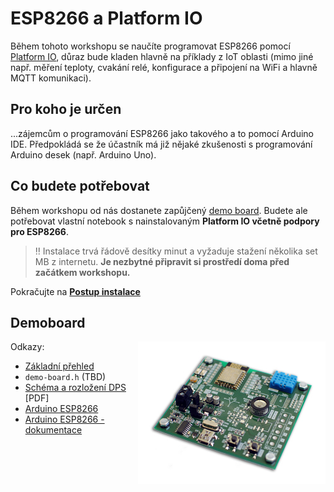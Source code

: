 # ESP8266 a Platform IO

Během tohoto workshopu se naučíte programovat ESP8266 pomocí [Platform IO](http://platformio.org), důraz bude kladen hlavně na příklady z IoT oblasti (mimo jiné např. měření teploty, cvakání relé, konfigurace a připojení na WiFi a hlavně MQTT komunikaci).

## Pro koho je určen

...zájemcům o programování ESP8266 jako takového a to pomocí Arduino IDE. Předpokládá se že účastník má již nějaké zkušenosti s programování Arduino desek (např. Arduino Uno).

## Co budete potřebovat

Během workshopu od nás dostanete zapůjčený [demo board](https://github.com/bastlirna/esp8266-board). Budete ale potřebovat vlastní notebook s nainstalovaným **Platform IO včetně podpory pro ESP8266**.

> :bangbang: Instalace trvá řádově desítky minut a vyžaduje stažení několika set MB z internetu. **Je nezbytné připravit si prostředí doma před začátkem workshopu.**

Pokračujte na **[Postup instalace](instalace.md)**

## Demoboard

<img src="https://raw.githubusercontent.com/bastlirna/esp8266-workshop/master/01-Intro/.images/demoboard-mini.jpg" alt="ESP8266 Demo Board" align="right">

Odkazy:

- [Základní přehled](https://github.com/bastlirna/esp8266-workshop/blob/master/01-Intro/demoboard.md)
- `demo-board.h` (TBD)
- [Schéma a rozložení DPS](https://github.com/bastlirna/esp8266-board/raw/master/pcb/ESP8266-demoKit-v4_full.PDF) [PDF] 
- [Arduino ESP8266](https://github.com/esp8266/Arduino)
- [Arduino ESP8266 - dokumentace](https://github.com/esp8266/Arduino/blob/master/doc/reference.md)